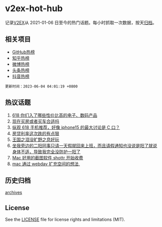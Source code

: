 # v2ex-hot-hub

 记录[V2EX](https://www.v2ex.com/)从 2021-01-06 日至今的热门话题。每小时抓取一次数据，按天[归档](archives)。
 
 ## 相关项目

- [GitHub热榜](https://github.com/it985/github-hot-hub)
- [知乎热榜](https://github.com/it985/zhihu-hot-hub)
- [微博热榜](https://github.com/it985/weibo-hot-hub)
- [头条热榜](https://github.com/it985/toutiao-hot-hub)
- [抖音热榜](https://github.com/it985/douyin-hot-hub)


 `更新时间：2023-06-04 04:01:19 +0800`

## 热议话题

1. [618 你们入了哪些性价比高的电子、数码产品](https://www.v2ex.com/t/945412)
1. [现在买房或者买车合适吗](https://www.v2ex.com/t/945443)
1. [纵观 618 手机推荐，好像 iphone15 的最大讨论是 C 口？](https://www.v2ex.com/t/945393)
1. [房贷利率这次跌的有点狠](https://www.v2ex.com/t/945439)
1. [王国之泪没旷野之息好玩](https://www.v2ex.com/t/945458)
1. [坐我旁边的二阳同事只请一天假就回来上班，而且请假通知也没说是阳了就说身体不适，导致我完全没防护一阳了](https://www.v2ex.com/t/945488)
1. [Mac 好用的截图软件 shottr 开始收费](https://www.v2ex.com/t/945497)
1. [mac 通过 webdav 扩充空间的想法,](https://www.v2ex.com/t/945402)

## 历史归档

[archives](archives)

## License

See the [LICENSE](LICENSE) file for license rights and limitations (MIT).

